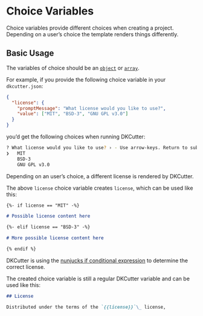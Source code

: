# Choice Variables

Choice variables provide different choices when creating a project. Depending on a user’s choice the template renders things differently.

## Basic Usage

The variables of choice should be an [`object`](./user_config.md#object) or [`array`](./user_config.md#array).

For example, if you provide the following choice variable in your `dkcutter.json`:

```json
{
  "license": {
    "promptMessage": "What license would you like to use?",
    "value": ["MIT", "BSD-3", "GNU GPL v3.0"]
  }
}
```

you’d get the following choices when running DKCutter:

```bash
? What license would you like to use? › - Use arrow-keys. Return to submit.
❯   MIT
    BSD-3
    GNU GPL v3.0
```

Depending on an user’s choice, a different license is rendered by DKCutter.

The above `license` choice variable creates `license`, which can be used like this:

```md
{%- if license == "MIT" -%}

# Possible license content here

{%- elif license == "BSD-3" -%}

# More possible license content here

{% endif %}
```

DKCutter is using the [nunjucks if conditional expression](https://mozilla.github.io/nunjucks/templating.html#if) to determine the correct license.

The created choice variable is still a regular DKCutter variable and can be used like this:

```md
## License

Distributed under the terms of the `{{license}}`\_ license,
```
